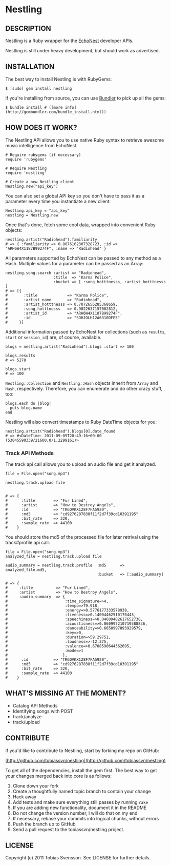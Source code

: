 Nestling
========

## DESCRIPTION

Nestling is a Ruby wrapper for the [EchoNest](http://the.echonest.com/)
developer APIs.

Nestling is still under heavy development, but should work as advertised.

## INSTALLATION

The best way to install Nestling is with RubyGems:

    $ [sudo] gem install nestling

If you're installing from source, you can use [Bundler](http://gembundler.com/)
to pick up all the gems:

    $ bundle install # ([more info](http://gembundler.com/bundle_install.html))

## HOW DOES IT WORK?

The Nestling API allows you to use native Ruby syntax to retrieve awesome music
intelligence from EchoNest.

    # Require rubygems (if necessary)
    require 'rubygems'

    # Require Nestling
    require 'nestling'

    # Create a new Nestling client
    Nestling.new("api_key")

You can also set a global API key so you don't have to pass it as a parameter
every time you instantiate a new client:

    Nestling.api_key = "api_key"
    nestling = Nestling.new

Once that's done, fetch some cool data, wrapped into convenient Ruby objects:

    nestling.artist("Radiohead").familiarity
    # => { :familiarity => 0.8876162307328723, :id => "ARH6W4X1187B99274F", :name => "Radiohead" }

All parameters supported by EchoNest can be passed to any method as a Hash.
Multiple values for a parameter can be passed as an Array:

    nestling.song.search :artist => "Radiohead",
                         :title  => "Karma Police",
                         :bucket => [ :song_hotttnesss, :artist_hotttnesss ]
    # => [{
    #       :title             => "Karma Police",
    #       :artist_name       => "Radiohead",
    #       :artist_hotttnesss => 0.7072656285368659,
    #       :song_hotttnesss   => 0.9022637157002812,
    #       :artist_id         => "ARH6W4X1187B99274F",
    #       :id                => "SOHJOLH12A6310DFE5"
    #     }]

Additional information passed by EchoNest for collections (such as `results`,
`start` or `session_id`) are, of course, available.

    blogs = nestling.artist("Radiohead").blogs :start => 100

    blogs.results
    # => 5278

    blogs.start
    # => 100

`Nestling::Collection` and `Nestling::Hash` objects inherit from `Array` and
`Hash`, respectively. Therefore, you can enumerate and do other crazy stuff,
too:

    blogs.each do |blog|
      puts blog.name
    end

Nestling will also convert timestamps to Ruby DateTime objects for you:

    nestling.artist("Radiohead").blogs[0].date_found
    # => #<DateTime: 2011-09-09T20:49:16+00:00 (53045590339/21600,0/1,2299161)>

### Track API Methods
The track api call allows you to upload an audio file and get it analyzed.

    file = File.open("song.mp3")

    nestling.track.upload file


    # => {
    #      :title        => "Fur Lined",
    #      :artist       => "How to Destroy Angels",
    #      :id           => "TRGOVKX128F7FA5920",
    #      :md5          => "cd9276287838f11f2d7f39cd10391195"
    #      :bit_rate     => 320,
    #      :sample_rate  => 44100
    #    }

You should store the md5 of the processed file for later retrival using the track#profile api call:

    file = File.open("song.mp3")
    analyzed_file = nestling.track.upload file

    audio_summary = nestling.track.profile  :md5      => analyzed_file.md5,
                                            :bucket   => [:audio_summary]

    # => {
    #     :title          => "Fur Lined",
    #     :artist         => "How to Destroy Angels",
    #     :audio_summary  => {
    #                         :time_signature=>4,
    #                         :tempo=>79.918,
    #                         :energy=>0.5776177333578938,
    #                         :liveness=>0.14004462510170443,
    #                         :speechiness=>0.04609482617652738,
    #                         :acousticness=>0.060997210719588836,
    #                         :danceability=>0.6650997893929579,
    #                         :key=>0,
    #                         :duration=>59.29751,
    #                         :loudness=>-12.375,
    #                         :valence=>0.6708590644362695,
    #                         :mode=>1
    #                        },
    #      :id           => "TRGOVKX128F7FA5920",
    #      :md5          => "cd9276287838f11f2d7f39cd10391195"
    #      :bit_rate     => 320,
    #      :sample_rate  => 44100
    #    }

## WHAT'S MISSING AT THE MOMENT?

- Catalog API Methods
- Identifying songs with POST
- track/analyze
- track/upload

## CONTRIBUTE

If you'd like to contribute to Nestling, start by forking my repo on GitHub:

[http://github.com/tobiassvn/nestling](http://github.com/tobiassvn/nestling)

To get all of the dependencies, install the gem first. The best way to get
your changes merged back into core is as follows:

1. Clone down your fork
1. Create a thoughtfully named topic branch to contain your change
1. Hack away
1. Add tests and make sure everything still passes by running `rake`
1. If you are adding new functionality, document it in the README
1. Do not change the version number, I will do that on my end
1. If necessary, rebase your commits into logical chunks, without errors
1. Push the branch up to GitHub
1. Send a pull request to the tobiassvn/nestling project.

## LICENSE

Copyright (c) 2011 Tobias Svensson. See LICENSE for further details.

